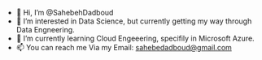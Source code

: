 - 👋 Hi, I’m @SahebehDadboud
- 👀 I’m interested in Data Science, but currently getting my way through Data Engneering. 
- 🌱 I’m currently learning Cloud Engeeering, specifily in Microsoft Azure.
- 📫 You can reach me Via my Email: sahebedadboud@gmail.com

<!---
Data scientist/Data Engineer with 3+ years of experience in executing data-driven solutions to increase efficiency and accuracy of internal data-processing. Experienced in data regression models, using predictive data modelling, and analyzing data mining algorithms with a history of working in the banking industry and meteorology to deliver insights and implement action-oriented solutions to complex business problems. Currently working as a Data Engineer in Emotional Data Extension (EDE) to create a data platform and model AI algorithms (Emotional AI) to predict individual's emotional ptofiles.
--->
